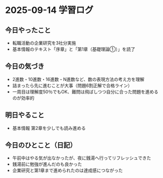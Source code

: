 # 2025-09-14 学習ログ

## 今日やったこと
- 転職活動の企業研究を3社分実施
- 基本情報のテキスト「序章」と「第1章（基礎理論①）」を読了

## 今日の気づき
- 2進数・10進数・16進数・N進数など、数の表現方法の考え方を理解
- 詰まったら先に進むことが大事（問題6割正解で合格ライン）
- 一周目は理解度50％でもOK、難問は飛ばしつつ自分に合った問題を進めるのが効率的

## 明日やること
- 基本情報 第2章を少しでも読み進める

## 今日のひとこと（日記）
- 午前中はやる気が出なかったが、夜に銭湯へ行ってリフレッシュできた
- 銭湯前に勉強が進んだのも良かった
- 企業研究と第1章まで進められたのは達成感につながった
